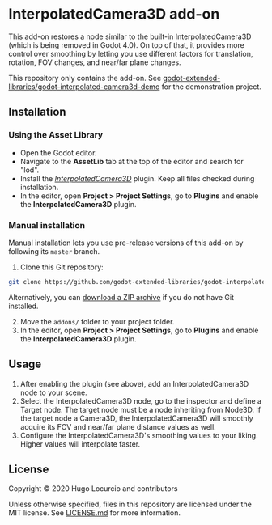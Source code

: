 # InterpolatedCamera3D add-on

This add-on restores a node similar to the built-in InterpolatedCamera3D
(which is being removed in Godot 4.0). On top of that, it provides more control
over smoothing by letting you use different factors for translation, rotation,
FOV changes, and near/far plane changes.

This repository only contains the add-on. See
[godot-extended-libraries/godot-interpolated-camera3d-demo](https://github.com/godot-extended-libraries/godot-interpolated-camera3d-demo)
for the demonstration project.

## Installation

### Using the Asset Library

- Open the Godot editor.
- Navigate to the **AssetLib** tab at the top of the editor and search for
  "lod".
- Install the
  [*InterpolatedCamera3D*](https://godotengine.org/asset-library/asset/739)
  plugin. Keep all files checked during installation.
- In the editor, open **Project > Project Settings**, go to **Plugins**
  and enable the **InterpolatedCamera3D** plugin.

### Manual installation

Manual installation lets you use pre-release versions of this add-on by following its
`master` branch.

1. Clone this Git repository:

```bash
git clone https://github.com/godot-extended-libraries/godot-interpolated-camera3d.git
```

Alternatively, you can
[download a ZIP archive](https://github.com/godot-extended-libraries/godot-interpolated-camera3d/archive/master.zip)
if you do not have Git installed.

2. Move the `addons/` folder to your project folder.
3. In the editor, open **Project > Project Settings**, go to **Plugins**
   and enable the **InterpolatedCamera3D** plugin.

## Usage

1. After enabling the plugin (see above), add an InterpolatedCamera3D node
   to your scene.
2. Select the InterpolatedCamera3D node, go to the inspector and define a Target node.
   The target node must be a node inheriting from Node3D. If the target node a Camera3D,
   the InterpolatedCamera3D will smoothly acquire its FOV and near/far plane distance values
   as well.
3. Configure the InterpolatedCamera3D's smoothing values to your liking.
   Higher values will interpolate faster.

## License

Copyright © 2020 Hugo Locurcio and contributors

Unless otherwise specified, files in this repository are licensed under the
MIT license. See [LICENSE.md](LICENSE.md) for more information.
